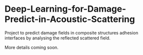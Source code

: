 # Deep-Learning-for-Damage-Predict-in-Acoustic-Scattering
Project to predict damage fields in composite structures adhesion interfaces by analysing the reflected scattered field.

More details coming soon.
